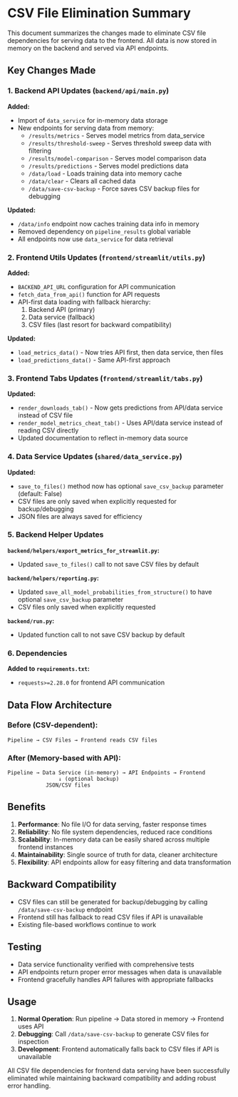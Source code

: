 # CSV File Elimination Summary

This document summarizes the changes made to eliminate CSV file dependencies for serving data to the frontend. All data is now stored in memory on the backend and served via API endpoints.

## Key Changes Made

### 1. Backend API Updates (`backend/api/main.py`)

**Added:**
- Import of `data_service` for in-memory data storage
- New endpoints for serving data from memory:
  - `/results/metrics` - Serves model metrics from data_service
  - `/results/threshold-sweep` - Serves threshold sweep data with filtering
  - `/results/model-comparison` - Serves model comparison data
  - `/results/predictions` - Serves model predictions data
  - `/data/load` - Loads training data into memory cache
  - `/data/clear` - Clears all cached data
  - `/data/save-csv-backup` - Force saves CSV backup files for debugging

**Updated:**
- `/data/info` endpoint now caches training data info in memory
- Removed dependency on `pipeline_results` global variable
- All endpoints now use `data_service` for data retrieval

### 2. Frontend Utils Updates (`frontend/streamlit/utils.py`)

**Added:**
- `BACKEND_API_URL` configuration for API communication
- `fetch_data_from_api()` function for API requests
- API-first data loading with fallback hierarchy:
  1. Backend API (primary)
  2. Data service (fallback)
  3. CSV files (last resort for backward compatibility)

**Updated:**
- `load_metrics_data()` - Now tries API first, then data service, then files
- `load_predictions_data()` - Same API-first approach

### 3. Frontend Tabs Updates (`frontend/streamlit/tabs.py`)

**Updated:**
- `render_downloads_tab()` - Now gets predictions from API/data service instead of CSV file
- `render_model_metrics_cheat_tab()` - Uses API/data service instead of reading CSV directly
- Updated documentation to reflect in-memory data source

### 4. Data Service Updates (`shared/data_service.py`)

**Updated:**
- `save_to_files()` method now has optional `save_csv_backup` parameter (default: False)
- CSV files are only saved when explicitly requested for backup/debugging
- JSON files are always saved for efficiency

### 5. Backend Helper Updates

**`backend/helpers/export_metrics_for_streamlit.py`:**
- Updated `save_to_files()` call to not save CSV files by default

**`backend/helpers/reporting.py`:**
- Updated `save_all_model_probabilities_from_structure()` to have optional `save_csv_backup` parameter
- CSV files only saved when explicitly requested

**`backend/run.py`:**
- Updated function call to not save CSV backup by default

### 6. Dependencies

**Added to `requirements.txt`:**
- `requests>=2.28.0` for frontend API communication

## Data Flow Architecture

### Before (CSV-dependent):
```
Pipeline → CSV Files → Frontend reads CSV files
```

### After (Memory-based with API):
```
Pipeline → Data Service (in-memory) → API Endpoints → Frontend
                ↓ (optional backup)
            JSON/CSV files
```

## Benefits

1. **Performance**: No file I/O for data serving, faster response times
2. **Reliability**: No file system dependencies, reduced race conditions
3. **Scalability**: In-memory data can be easily shared across multiple frontend instances
4. **Maintainability**: Single source of truth for data, cleaner architecture
5. **Flexibility**: API endpoints allow for easy filtering and data transformation

## Backward Compatibility

- CSV files can still be generated for backup/debugging by calling `/data/save-csv-backup` endpoint
- Frontend still has fallback to read CSV files if API is unavailable
- Existing file-based workflows continue to work

## Testing

- Data service functionality verified with comprehensive tests
- API endpoints return proper error messages when data is unavailable
- Frontend gracefully handles API failures with appropriate fallbacks

## Usage

1. **Normal Operation**: Run pipeline → Data stored in memory → Frontend uses API
2. **Debugging**: Call `/data/save-csv-backup` to generate CSV files for inspection
3. **Development**: Frontend automatically falls back to CSV files if API is unavailable

All CSV file dependencies for frontend data serving have been successfully eliminated while maintaining backward compatibility and adding robust error handling. 